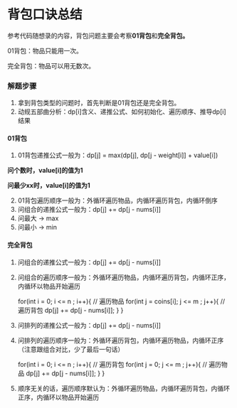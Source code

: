 # 背包口诀总结

参考代码随想录的内容，背包问题主要会考察**01背包**和**完全背包。**

01背包：物品只能用一次。

完全背包：物品可以用无数次。

### 解题步骤

1. 拿到背包类型的问题时，首先判断是01背包还是完全背包。
2. 动规五部曲分析：dp[i]含义、递推公式、如何初始化、遍历顺序、推导dp[i]结果

#### 01背包

1. 01背包递推公式一般为：dp[j] = max(dp[j], dp[j - weight[i]] + value[i])

**问个数时，value[i]的值为1**

**问最少xx时，value[i]的值为1**

2. 01背包遍历顺序一般为：外循环遍历物品，内循环遍历背包，内循环倒序
3. 问组合的递推公式一般为：dp[j] += dp[j - nums[i]]
4. 问最大 -> max
5. 问最小 -> min

#### 完全背包

1. 问组合的递推公式一般为：dp[j] += dp[j - nums[i]]
2. 问组合的遍历顺序一般为：外循环遍历物品，内循环遍历背包，内循环正序，内循环以物品开始遍历

    for(int i = 0; i <= n ; i++){   // 遍历物品
      for(int j = coins[i]; j <= m ; j++){   // 遍历背包
        dp[j] += dp[j - nums[i]];
      }
    }

3. 问排列的递推公式一般为：dp[j] += dp[j - nums[i]]
4. 问排列的遍历顺序一般为：外循环遍历背包，内循环遍历物品，内循环正序 （注意跟组合对比，少了最后一句话）
    
    for(int i = 0; i <= n ; i++){   // 遍历背包
      for(int j = 0; j <= m ; j++){  // 遍历物品
        dp[j] += dp[j - nums[i]];
      }
    }

5. 顺序无关的话，遍历顺序默认为：外循环遍历物品，内循环遍历背包，内循环正序，内循环以物品开始遍历
